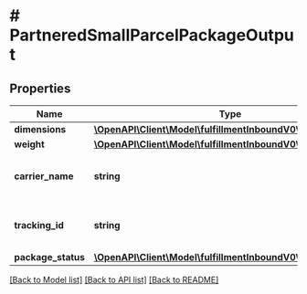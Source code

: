 # # PartneredSmallParcelPackageOutput

## Properties

Name | Type | Description | Notes
------------ | ------------- | ------------- | -------------
**dimensions** | [**\OpenAPI\Client\Model\fulfillmentInboundV0\Dimensions**](Dimensions.md) |  |
**weight** | [**\OpenAPI\Client\Model\fulfillmentInboundV0\Weight**](Weight.md) |  |
**carrier_name** | **string** | The carrier specified with a previous call to putTransportDetails. |
**tracking_id** | **string** | The tracking number of the package, provided by the carrier. |
**package_status** | [**\OpenAPI\Client\Model\fulfillmentInboundV0\PackageStatus**](PackageStatus.md) |  |

[[Back to Model list]](../../README.md#models) [[Back to API list]](../../README.md#endpoints) [[Back to README]](../../README.md)
